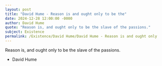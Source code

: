 ```yaml
---
layout: post
title: "David Hume - Reason is and ought only to be the"
date: 2024-12-28 12:00:00 -0000
author: David Hume
quote: "Reason is, and ought only to be the slave of the passions."
subject: Existence
permalink: /Existence/David Hume/David Hume - Reason is and ought only to be the
---
```


Reason is, and ought only to be the slave of the passions.

- David Hume
